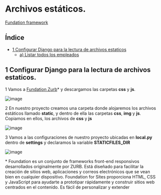 # Archivos estáticos.

[Fundation framework](https://get.foundation/sites/getting-started.html)

## Índice

* [1 Configurar Django para la lectura de archivos estaticos](#1-Configurar-Django-para-la-lectura-de-archivos-estaticos)
  * [a) Listar todos los empleados](#a-Listar-todos-los-empleados)


## 1 Configurar Django para la lectura de archivos estaticos.

1 Vamos a [Fundation Zurb](https://get.foundation/sites/docs/installation.html)* y descargamos las carpetas **css** y **js**.

![image](https://github.com/user-attachments/assets/a352ecb7-1bdf-47f2-8c0a-a02916cca70e)


2 En nuestro proyecto creamos una carpeta donde alojaremos los archivos estáticos llamado **static**, y dentro de ella las carpetas **css**, **img** y **js**. Copiamos en ellos, los archivos de **css** y **js**

![image](https://github.com/user-attachments/assets/d396c2b5-a7a6-40be-af96-d080577c1691)


3 Vamos a las configuraciones de nuestro proyecto ubicadas en **local.py** dentro de **settings** y declaramos la variable **STATICFILES_DIR**

![image](https://github.com/user-attachments/assets/bda7d27b-e8ea-4d23-82be-4aff6efc6176)




\* Foundation es un conjunto de frameworks front-end responsivos desarrollados originalmente por ZURB. Está diseñado para facilitar la creación de sitios web, aplicaciones y correos electrónicos que se vean bien en cualquier dispositivo. Foundation for Sites proporciona HTML, CSS y JavaScript para ayudarte a prototipar rápidamente y construir sitios web centrados en el contenido. Es fácil de personalizar y extender
